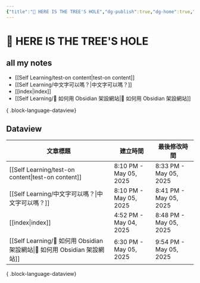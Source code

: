 ```yaml
---
{"title":"🌲 HERE IS THE TREE'S HOLE","dg-publish":true,"dg-home":true,"tags":["DigitalGarden","obsidian","self_learing","website_design","gardenEntry"],"permalink":"/index/","dgPassFrontmatter":true,"noteIcon":"","created":"2025-05-04T16:52:57.499+08:00","updated":"2025-05-05T20:48:38.930+08:00"}
---
```


# 🌲 HERE IS THE TREE'S HOLE


## all my notes

- [[Self Learning/test-on content\|test-on content]]
- [[Self Learning/中文字可以嗎？\|中文字可以嗎？]]
- [[index\|index]]
- [[Self Learning/🔖 如何用 Obsidian 架設網站\|🔖 如何用 Obsidian 架設網站]]

{ .block-language-dataview}


## Dataview
| 文章標題                                                            | 建立時間                   | 最後修改時間                 |
| --------------------------------------------------------------- | ---------------------- | ---------------------- |
| [[Self Learning/test-on content\|test-on content]]           | 8:10 PM - May 05, 2025 | 8:33 PM - May 05, 2025 |
| [[Self Learning/中文字可以嗎？\|中文字可以嗎？]]                           | 8:10 PM - May 05, 2025 | 8:41 PM - May 05, 2025 |
| [[index\|index]]                                             | 4:52 PM - May 04, 2025 | 8:48 PM - May 05, 2025 |
| [[Self Learning/🔖 如何用 Obsidian 架設網站\|🔖 如何用 Obsidian 架設網站]] | 6:30 PM - May 05, 2025 | 9:54 PM - May 05, 2025 |

{ .block-language-dataview}

